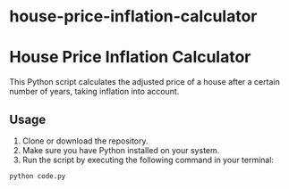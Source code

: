 # house-price-inflation-calculator
# House Price Inflation Calculator

This Python script calculates the adjusted price of a house after a certain number of years, taking inflation into account.

## Usage

1. Clone or download the repository.
2. Make sure you have Python installed on your system.
3. Run the script by executing the following command in your terminal:

```bash
python code.py
